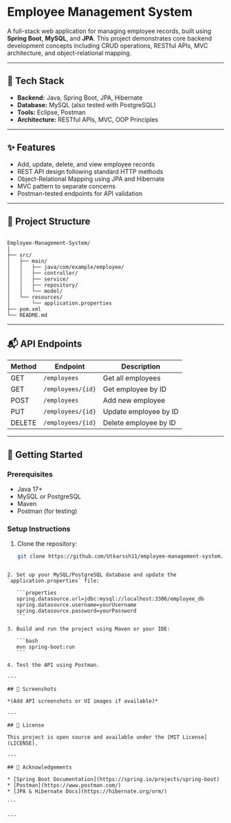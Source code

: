 
# Employee Management System

A full-stack web application for managing employee records, built using **Spring Boot**, **MySQL**, and **JPA**. This project demonstrates core backend development concepts including CRUD operations, RESTful APIs, MVC architecture, and object-relational mapping.

---

## 🔧 Tech Stack

- **Backend:** Java, Spring Boot, JPA, Hibernate
- **Database:** MySQL (also tested with PostgreSQL)
- **Tools:** Eclipse, Postman
- **Architecture:** RESTful APIs, MVC, OOP Principles

---

## ✨ Features

- Add, update, delete, and view employee records
- REST API design following standard HTTP methods
- Object-Relational Mapping using JPA and Hibernate
- MVC pattern to separate concerns
- Postman-tested endpoints for API validation

---

## 📂 Project Structure

```

Employee-Management-System/
│
├── src/
│   ├── main/
│   │   ├── java/com/example/employee/
│   │   ├── controller/
│   │   ├── service/
│   │   ├── repository/
│   │   └── model/
│   └── resources/
│       └── application.properties
├── pom.xml
└── README.md

````

---

## 📬 API Endpoints

| Method | Endpoint             | Description               |
|--------|----------------------|---------------------------|
| GET    | `/employees`         | Get all employees         |
| GET    | `/employees/{id}`    | Get employee by ID        |
| POST   | `/employees`         | Add new employee          |
| PUT    | `/employees/{id}`    | Update employee by ID     |
| DELETE | `/employees/{id}`    | Delete employee by ID     |

---

## 🚀 Getting Started

### Prerequisites

- Java 17+
- MySQL or PostgreSQL
- Maven
- Postman (for testing)

### Setup Instructions

1. Clone the repository:
   ```bash
   git clone https://github.com/Utkarssh11/employee-management-system.git
````

2. Set up your MySQL/PostgreSQL database and update the `application.properties` file:

   ```properties
   spring.datasource.url=jdbc:mysql://localhost:3306/employee_db
   spring.datasource.username=yourUsername
   spring.datasource.password=yourPassword
   ```

3. Build and run the project using Maven or your IDE:

   ```bash
   mvn spring-boot:run
   ```

4. Test the API using Postman.

---

## 📸 Screenshots

*(Add API screenshots or UI images if available)*

---

## 📌 License

This project is open source and available under the [MIT License](LICENSE).

---

## 🙌 Acknowledgements

* [Spring Boot Documentation](https://spring.io/projects/spring-boot)
* [Postman](https://www.postman.com/)
* [JPA & Hibernate Docs](https://hibernate.org/orm/)

```

---
